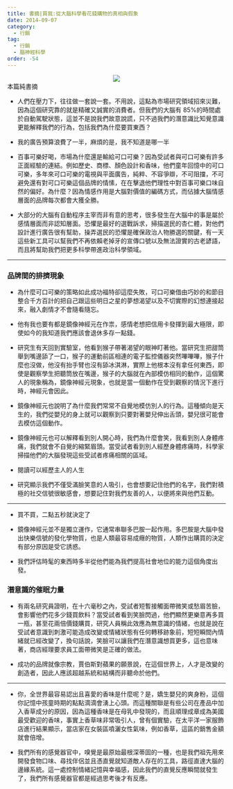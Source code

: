 ```yaml
---
title: 書摘|買我:從大腦科學看花錢購物的真相與假象
date: 2014-09-07
category:
  - 行銷
tag:
  - 行銷
  - 腦神經科學
order: -54
---
```


<div class="separator" style="clear: both; text-align: center;">
<img border="0" src="https://4.bp.blogspot.com/-FvnaWAgSJvQ/V3DkWQVQiII/AAAAAAAAaF0/6PQ67LSEsKc_gGAzSfJ3FdBfqqL7mOVTQCK4B/s400/buy.jpg"/></div>

<div class="alert-message warning">  
<i class="fa fa-check-circle"></i> 本篇純書摘 </div>

* 人們在壓力下，往往做一套說一套。不用說，這點為市場研究領域招來災難，因為這個研究靠的就是精確又誠實的消費者。但我們的大腦有 85%的時間處於自動駕駛狀態，這並不是說我們故意說謊，只不過我們的潛意識比知覺意識更能解釋我們的行為，包括我們為什麼要買東西？

* 我的廣告預算浪費了一半，麻煩的是，我不知道是哪一半

* 百事可樂好喝，市場為什麼還是輸給可口可樂？因為受試者與可口可樂有許多正面經驗的連結。例如歷史、商標、顏色設計和香味，他們童年回憶中的可口可樂，多年來可口可樂的電視與平面廣告，純粹、不容爭辯，不可阻擋，不可避免還有對可口可樂這個品牌的情愫，在在擊退他們理性中對百事可樂口味自然的偏好。為什麼？因為情感作用是大腦對價值的編碼方式，而佔據大腦情感層面的品牌每次都會大獲全勝。

* 大部分的大腦有自動程序主宰而非有意的思考，很多發生在大腦中的事是屬於感情層面而非認知層面。恐懼是最好的選戰訴求，掃描選民的杏仁體，對他們設計進行廣告很有幫助，操弄選民的恐懼是確保政治人物勝選的關鍵，有一天這些新工具可以幫我們不再依賴老掉牙的宣傳口號以及無法證實的古老諺語，而且將幫助我們把更多科學帶進政治科學領域。

---
### 品牌間的排擠現象
* 為什麼可口可樂的策略如此成功福特卻這麼失敗，可口可樂借由巧妙的和節目整合千方百計的把自己跟這些明日之星的夢想渴望以及不切實際的幻想連接起來，融入劇情才不會隨看隨忘。

* 他有我也要有都是鏡像神經元在作祟，感情老想把信用卡發揮到最大極限，即使如今的我知道我們應該會退休多存一點錢。

* 研究生有天回到實驗室，他看到猴子帶著渴望的眼神盯著他。當研究生把甜筒舉到嘴邊舔了一口，猴子的運動前區相連的電子監控儀器突然嗶嗶嗶，猴子什麼也沒做，他沒有抬手臂也沒有舔冰淇淋，實際上他根本沒有拿任何東西，即使是觀察學生把聽筒放在嘴邊，猴子的大腦就在內部模仿相同的動作，這個驚人的現象稱為，鏡像神經元現象，也就是當一個動作在受到觀察的情況下進行時，神經元會因此。

* 鏡像神經元也說明了為什麼我們常常不自覺地模仿別人的行為。這種傾向是天生的，我們從嬰兒的身上就可以觀察到只要對著嬰兒伸出舌頭，嬰兒很可能會去模仿這個動作。

* 鏡像神經元也可以解釋看到別人開心時，我們為什麼會笑，我看到別人身體疼痛，我們就會不自覺的縮緊眉頭。當受試者看到別人經歷身體疼痛時，科學家掃描他們的大腦發現這些受試者疼痛相關的區域。

* 閱讀可以經歷主人的人生

* 研究顯示我們不僅受滿臉笑意的人吸引，也會想要記住他們的名字，我們對積極的社交信號很敏感會，想要記住對我們友善的人，以便將來與他們互動。

---
* 買不買，二點五秒就決定了
* 鏡像神經元並不是獨立運作，它通常串聯多巴胺一起作用。多巴胺是大腦中發出快樂信號的發化學物質，也是人類最容易成癮的物質，人類作出購買的決定有部分原因是受它誘惑。

* 我們評估時髦的東西時多半從他們能為我們提高社會地位的能力這個角度出發。

### 潛意識的催眠力量
* 有兩名研究員證明，在十六毫秒之內，受試者短暫接觸面帶微笑或愁眉苦臉，會影響他們花多少錢買飲料？當受試者看到笑臉閃過，他們顯然更樂意再多買一瓶，甚至花兩倍價錢購買，研究人員稱此效應為無意識的情緒，也就是說在受試者意識到刺激可能造成改變或情緒狀態有任何轉移跡象前，短短瞬間內情緒就已經改變了，換句話說，笑臉可以讓我們在潛意識想買更多，這也意味著，商店經理要求員工面帶微笑是正確的做法。

* 成功的品牌就像宗教，賈伯斯對蘋果的願景說，在這個世界上，人才是改變的創造者，因此人應該超越系統和結構而非聽命於他們。

---
* 你，全世界最容易認出且喜愛的香味是什麼呢？是，嬌生嬰兒的爽身粉，這個你記憶中孩童時期的點點滴滴會湧上心頭。而這種關聯是有些公司在產品中加入香草成分的原因，因為這種香味是在母乳中發現的，而且順理成章成為美國最受歡迎的香味，事實上香草味非常吸引人，曾有個實驗，在太平洋一家服飾店進行結果顯示，當店家在女裝區噴灑女性氣味，例如香草，這區的銷售金額就會倍增。

* 我們所有的感覺器官中，嗅覺是最原始最根深蒂固的一種，也是我們祖先用來開發食物口味、尋找伴侶並且憑直覺就知道敵人存在的工具，路徑直達大腦的邊緣系統。這一處控制情緒記憶與幸福感，因此我們的直覺反應瞬間就發生了，我們所有感覺器官都是經過思考後才有反應。

